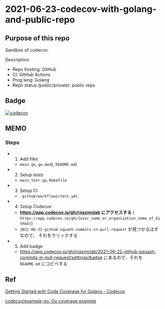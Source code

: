 # 2021-06-23-codecov-with-golang-and-public-repo

## Purpose of this repo

Sandbox of codecov.

Description:

- Repo hosting: GitHub
- CI: GitHub Actions
- Prog lang: Golang
- Repo status (public/private): public repo

## Badge

[![codecov](https://codecov.io/gh/rnazmolab/2021-06-22-github-squash-commits-in-pull-request/branch/main/graph/badge.svg?token=HNM2UVF9N8)](https://codecov.io/gh/rnazmolab/2021-06-22-github-squash-commits-in-pull-request)

## MEMO

### Steps

- 1. Add files
  - `main.go`, `go.mod`(, `README.md`)
- 2. Setup tests
  - `main_test.go`, `Makefile`
- 3. Setup CI
  - `.github/workflows/test.yml`
- 4. Setup Codecov
  - **https://app.codecov.io/gh/rnazmolab にアクセスする** ( `https://app.codecov.io/gh/{user_name_or_organization_name_of_GitHub}`)
  - `2021-06-22-github-squash-commits-in-pull-request` が見つかるはずなので、 それをクリックする
- 5. Add badge
  - https://app.codecov.io/gh/rnazmolab/2021-06-22-github-squash-commits-in-pull-request/settings/badge にあるので、それを `README.md` にコピペする

## Ref

[Getting Started with Code Coverage for Golang - Codecov](https://about.codecov.io/blog/getting-started-with-code-coverage-for-golang/)

[codecov/example-go: Go coverage example](https://github.com/codecov/example-go)
